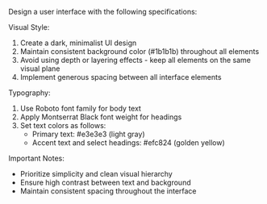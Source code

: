 Design a user interface with the following specifications:

Visual Style:
1. Create a dark, minimalist UI design
2. Maintain consistent background color (#1b1b1b) throughout all elements
3. Avoid using depth or layering effects - keep all elements on the same visual plane
4. Implement generous spacing between all interface elements

Typography:
1. Use Roboto font family for body text
2. Apply Montserrat Black font weight for headings
3. Set text colors as follows:
   - Primary text: #e3e3e3 (light gray)
   - Accent text and select headings: #efc824 (golden yellow)

Important Notes:
- Prioritize simplicity and clean visual hierarchy
- Ensure high contrast between text and background
- Maintain consistent spacing throughout the interface
